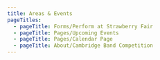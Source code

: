 ```yaml
---
title: Areas & Events
pageTitles:
  - pageTitle: Forms/Perform at Strawberry Fair
  - pageTitle: Pages/Upcoming Events
  - pageTitle: Pages/Calendar Page
  - pageTitle: About/Cambridge Band Competition
---
```


